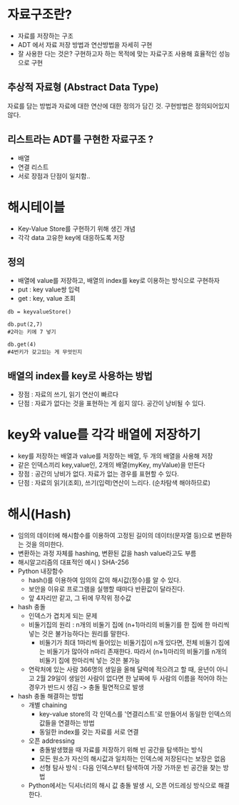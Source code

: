 # 자료구조란?

- 자료를 저장하는 구조
- ADT 에서 자료 저장 방법과 연산방법을 자세히 구현
- 잘 사용한 다는 것은? 구현하고자 하는 목적에 맞는 자료구조 사용해 효율적인 성능으로 구현

## 추상적 자료형 (Abstract Data Type)

자료를 담는 방법과 자료에 대한 연산에 대한 정의가 담긴 것. 구현방법은 정의되어있지 않다.

## 리스트라는 ADT를 구현한 자료구조 ?

- 배열
- 연결 리스트
- 서로 장점과 단점이 일치함..

# 해시테이블

- Key-Value Store를 구현하기 위해 생긴 개념
- 각각 data 고유한 key에 대응하도록 저장

## 정의

- 배열에 value를 저장하고, 배열의 index를 key로 이용하는 방식으로 구현하자
- put : key value쌍 입력
- get : key, value 조회

```
db = keyvalueStore()

db.put(2,7)
#2라는 키에 7 넣기

db.get(4)
#4번키가 갖고있는 게 무엇인지
```

## 배열의 index를 key로 사용하는 방법

- 장점 : 자료의 쓰기, 읽기 연산이 빠르다
- 단점 : 자료가 없다는 것을 표현하는 게 쉽지 않다. 공간이 낭비될 수 있다.

# key와 value를 각각 배열에 저장하기

- key를 저장하는 배열과 value를 저장하는 배열, 두 개의 배열을 사용해 저장
- 같은 인덱스끼리 key,value인, 2개의 배열(myKey, myValue)을 만든다
- 장점 : 공간의 낭비가 없다. 자료가 없는 경우를 표현할 수 있다.
- 단점 : 자료의 읽기(조회), 쓰기(입력)연산이 느리다. (순차탐색 해야하므로)

# 해시(Hash)

- 임의의 데이터에 해시함수를 이용하여 고정된 길이의 데이터(문자열 등)으로 변환하는 것을 의미한다.
- 변환하는 과정 자체를 hashing, 변환된 값을 hash value라고도 부름
- 해시알고리즘의 대표적인 예시 ) SHA-256
- Python 내장함수
  - hash()를 이용하여 임의의 값의 해시값(정수)를 알 수 있다.
  - 보안을 이유로 프로그램을 실행할 때마다 반환값이 달라진다.
  - 앞 4자리만 같고, 그 뒤에 무작위 정수값
- hash 충돌
  - 인덱스가 겹치게 되는 문제
  - 비둘기집의 원리 : n개의 비둘기 집에 (n+1)마리의 비둘기를 한 집에 한 마리씩 넣는 것은 불가능하다는 원리를 말한다.
    - 비둘기가 최대 1마리씩 들어있는 비둘기집이 n개 있다면, 전체 비둘기 집에는 비둘기가 많아야 n마리 존재한다. 따라서 (n+1)마리의 비둘기를 n개의 비둘기 집에 한마리씩 넣는 것은 불가능
  - 연락처에 있는 사람 366명의 생일을 올해 달력에 적으려고 할 때, 윤년이 아니고 2월 29일이 생일인 사람이 없다면 한 날짜에 두 사람의 이름을 적어야 하는 경우가 반드시 생김
    -> 충돌 필연적으로 발생
- hash 충돌 해결하는 방법
  - 개별 chaining
    - key-value store의 각 인덱스를 '연결리스트'로 만들어서 동일한 인덱스의 값들을 연결하는 방법
    - 동일한 index를 갖는 자료를 서로 연결
  - 오픈 addressing
    - 충돌발생했을 때 자료를 저장하기 위해 빈 공간을 탐색하는 방식
    - 모든 원소가 자신의 해시값과 일치하는 인덱스에 저장된다는 보장은 없음
    - 선형 탐사 방식 : 다음 인덱스부터 탐색하여 가장 가까운 빈 공간을 찾는 방법
  - Python에서는 딕셔너리의 해시 값 충돌 발생 시, 오픈 어드레싱 방식으로 해결한다.
